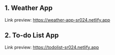 ## 1. Weather App

Link preview: https://weather-app-sr024.netlify.app

## 2. To-do List App

Link preview: https://todolist-sr024.netlify.app

